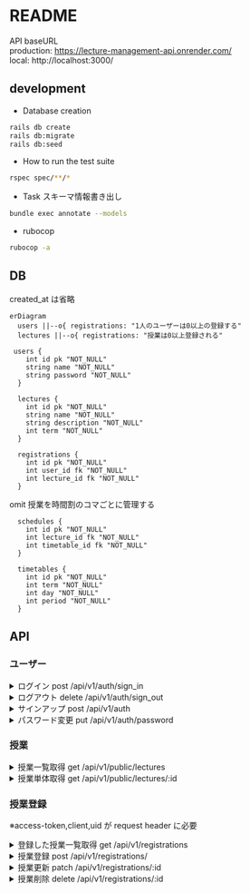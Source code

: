 # README

API baseURL<br>
production: https://lecture-management-api.onrender.com/ <br>
local: http://localhost:3000/

## development

- Database creation

```bash
rails db create
rails db:migrate
rails db:seed
```

- How to run the test suite

```bash
rspec spec/**/*
```

- Task
  スキーマ情報書き出し

```bash
bundle exec annotate --models
```

- rubocop

```bash
rubocop -a
```

## DB

created_at は省略

```mermaid
erDiagram
  users ||--o{ registrations: "1人のユーザーは0以上の登録する"
  lectures ||--o{ registrations: "授業は0以上登録される"

 users {
    int id pk "NOT_NULL"
    string name "NOT_NULL"
    string password "NOT_NULL"
  }

  lectures {
    int id pk "NOT_NULL"
    string name "NOT_NULL"
    string description "NOT_NULL"
    int term "NOT_NULL"
  }

  registrations {
    int id pk "NOT_NULL"
    int user_id fk "NOT_NULL"
    int lecture_id fk "NOT_NULL"
  }
```

omit
授業を時間割のコマごとに管理する

```
  schedules {
    int id pk "NOT_NULL"
    int lecture_id fk "NOT_NULL"
    int timetable_id fk "NOT_NULL"
  }

  timetables {
    int id pk "NOT_NULL"
    int term "NOT_NULL"
    int day "NOT_NULL"
    int period "NOT_NULL"
  }
```

## API

### ユーザー

<details>
<summary>ログイン post /api/v1/auth/sign_in</summary>

````json
# request
## header
"content-type:application/json"
## body
{"email":"test@example.com", "password":"password"}

# response
## 200
※access-token,client,uidがheaderに入ります
{
  "data": {
    "email": "test1@example.com",
    "provider": "email",
    "uid": "test1@example.com",
    "id": 3,
    "allow_password_change": false,
    "name": null,
    "nickname": null,
    "image": null
  }
}

## 401
```json
{
  "success": false,
  "errors": [
    "ログイン用の認証情報が正しくありません。再度お試しください。"
  ]
}
````

</details>
<details>
<summary> ログアウト delete /api/v1/auth/sign_out</summary>

```json
# request
## header
"access-token: xxx"
"client: xxx"
"uid: test@example.com"
```

</details>
<details>
<summary>サインアップ post /api/v1/auth </summary>

```json
# request
## header
"content-type:application/json"
## body
{"email":"test@example.com", "password":"password", "password_confirmation": "password"}

# response
## 200
※access-token,client,uidがheaderに入ります
{
  "status": "success",
  "data": {
    "id": 3,
    "provider": "email",
    "uid": "test@example.com",
    "allow_password_change": false,
    "name": null,
    "nickname": null,
    "image": null,
    "email": "test1@example.com",
    "created_at": "2024-02-24T15:10:32.600Z",
    "updated_at": "2024-02-24T15:10:32.681Z"
  }
}

```

</details>
<details>
<summary>パスワード変更 put /api/v1/auth/password</summary>

```json
# request
## header
"content-type:application/json"
"access-token: xxx"
"client: xxx"
"uid: test@example.com"
## body
{"password":"newPassword", "password_confirmation": "newPassword"}

# response
## 200
{
  "success": true,
  "data": {
    "email": "test@example.com",
    "provider": "email",
    "uid": "test@example.com",
    "id": 2,
    "allow_password_change": false,
    "name": null,
    "nickname": null,
    "image": null,
    "created_at": "2024-02-24T14:53:24.438Z",
    "updated_at": "2024-02-24T14:59:00.700Z"
  },
  "message": "パスワードの更新に成功しました。"
}
```

</details>

### 授業

<details>
<summary>授業一覧取得 get /api/v1/public/lectures</summary>

```json
# response
## 200
{
  "first_term" [
    {
      "id": 1,
      "name": "テスト講義1",
      "term": "first_term"
    }
  ],
  "second_term" [
    {
      "id": 2,
      "name": "テスト講義2",
      "term": "second_term"
    }
  ]
}
```

</details>

<details>
<summary>授業単体取得 get /api/v1/public/lectures/:id</summary>

```json
# response

{
  "id": 1,
  "name": "テスト講義1",
  "description": "講義詳細",
  "term": "first_term"
}
```

</details>

### 授業登録

※access-token,client,uid が request header に必要

<details>
<summary>登録した授業一覧取得 get /api/v1/registrations</summary>
ユーザーが登録している授業が期ごとに返ります。

```json
# response
{
  "first_term": [
    {
      "id": 5,
      "lecture_id": 5,
      "name": "テスト講義5"
    },
    {
      "id": 14,
      "lecture_id": 2,
      "name": "テスト講義5"
    },
  ],
  "second_term": [
    {
      "id": 1,
      "lecture_id": 20,
      "name": "テスト講義5"
    },
  ]
}
```

</details>
<details>
<summary>授業登録 post /api/v1/registrations/</summary>

```json
# request
## body
{"lecture_id": 18}

# response
## 200
{
  "id": 1,
  "lecture_id": 18,
  "name": "テスト講義5"
}

## 422
{
  "errors": [
    "期毎に登録できる講義は4件までです",
    "同じ講義が登録されています"
  ]
}
{
  "lecture": [
    "を入力してください"
  ]
}
```

</details>
<details>
<summary>授業更新 patch /api/v1/registrations/:id</summary>

```json
# request
## body
{"lecture_id": 18}

# response
## 200
{
  "id": 1,
  "lecture_id": 18,
  "name": "テスト講義5"
}

## 422
{
  "errors": [
    "期毎に登録できる講義は4件までです",
    "同じ講義が登録されています"
  ]
}
{
  "lecture": [
    "を入力してください"
  ]
}
```

</details>
<details>
<summary>授業削除 delete /api/v1/registrations/:id</summary>

```json
# response
## 200
No Content
```

</details>
